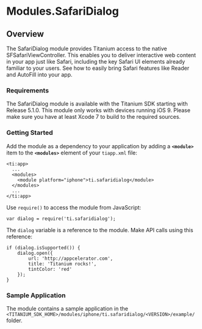 # Modules.SafariDialog

<TypeHeader/>

## Overview

The SafariDialog module provides Titanium access to the native SFSafariViewController. This enables you to 
deliver interactive web content in your app just like Safari, including the key Safari UI elements already 
familiar to your users. See how to easily bring Safari features like Reader and AutoFill into your app.

### Requirements

The SafariDialog module is available with the Titanium SDK starting with Release 5.1.0.
This module only works with devices running iOS 9.
Please make sure you have at least Xcode 7 to build to the required sources.

### Getting Started

Add the module as a dependency to your application by adding a **`<module>`** item to the
**`<modules>`** element of your `tiapp.xml` file:

    <ti:app>
      ...
      <modules>
        <module platform="iphone">ti.safaridialog</module>
      </modules>
      ...
    </ti:app>

Use `require()` to access the module from JavaScript:

    var dialog = require('ti.safaridialog');

The `dialog` variable is a reference to the module. Make API calls using this reference:

    if (dialog.isSupported()) {
        dialog.open({
            url: 'http://appcelerator.com',
            title: 'Titanium rocks!',
            tintColor: 'red'
        });
    }

### Sample Application

The module contains a sample application in the
`<TITANIUM_SDK_HOME>/modules/iphone/ti.safaridialog/<VERSION>/example/` folder.

<ApiDocs/>
